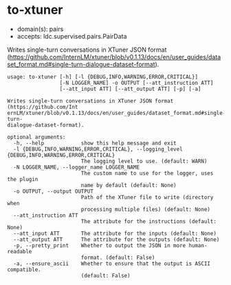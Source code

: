# to-xtuner

* domain(s): pairs
* accepts: ldc.supervised.pairs.PairData

Writes single-turn conversations in XTuner JSON format (https://github.com/InternLM/xtuner/blob/v0.1.13/docs/en/user_guides/dataset_format.md#single-turn-dialogue-dataset-format).

```
usage: to-xtuner [-h] [-l {DEBUG,INFO,WARNING,ERROR,CRITICAL}]
                 [-N LOGGER_NAME] -o OUTPUT [--att_instruction ATT]
                 [--att_input ATT] [--att_output ATT] [-p] [-a]

Writes single-turn conversations in XTuner JSON format (https://github.com/Int
ernLM/xtuner/blob/v0.1.13/docs/en/user_guides/dataset_format.md#single-turn-
dialogue-dataset-format).

optional arguments:
  -h, --help            show this help message and exit
  -l {DEBUG,INFO,WARNING,ERROR,CRITICAL}, --logging_level {DEBUG,INFO,WARNING,ERROR,CRITICAL}
                        The logging level to use. (default: WARN)
  -N LOGGER_NAME, --logger_name LOGGER_NAME
                        The custom name to use for the logger, uses the plugin
                        name by default (default: None)
  -o OUTPUT, --output OUTPUT
                        Path of the XTuner file to write (directory when
                        processing multiple files) (default: None)
  --att_instruction ATT
                        The attribute for the instructions (default: None)
  --att_input ATT       The attribute for the inputs (default: None)
  --att_output ATT      The attribute for the outputs (default: None)
  -p, --pretty_print    Whether to output the JSON in more human-readable
                        format. (default: False)
  -a, --ensure_ascii    Whether to ensure that the output is ASCII compatible.
                        (default: False)
```
